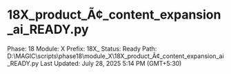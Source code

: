 # 18X_product_Ã¢_content_expansion_ai_READY.py

Phase: 18
Module: X
Prefix: 18X_
Status: Ready
Path: D:\MAGIC\scripts\phase18\module_X\18X_product_Ã¢_content_expansion_ai_READY.py
Last Updated: July 28, 2025 5:14 PM (GMT+5:30)
